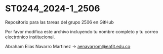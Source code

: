 # ST0244_2024-1_2506
Repositorio para las tareas del grupo 2506 en GitHub

Por favor modifica este archivo incluyendo tu nombre completo y tu correo electrónico institucional.


Abraham Elias Navarro Martinez -> aenavarrom@eafit.edu.co

